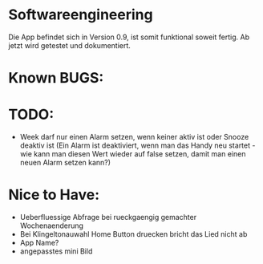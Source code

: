 Softwareengineering
===================
Die App befindet sich in Version 0.9, ist somit funktional soweit fertig.
Ab jetzt wird getestet und dokumentiert.


Known BUGS:
===========

TODO:
===========
- Week darf nur einen Alarm setzen, wenn keiner aktiv ist oder Snooze deaktiv ist (Ein Alarm ist deaktiviert, wenn man das Handy neu startet - wie kann man diesen Wert wieder auf false setzen, damit man einen neuen Alarm setzen kann?)

Nice to Have:
=============
- Ueberfluessige Abfrage bei rueckgaengig gemachter Wochenaenderung
- Bei Klingeltonauwahl Home Button druecken bricht das Lied nicht ab
- App Name?
- angepasstes mini Bild
